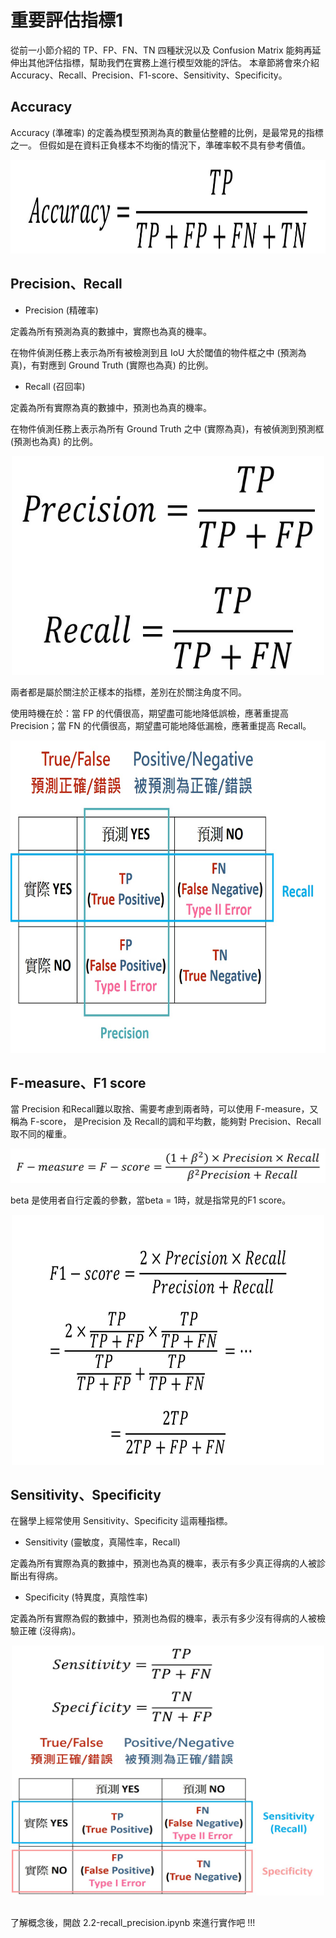 # 重要評估指標1

從前一小節介紹的 TP、FP、FN、TN 四種狀況以及 Confusion Matrix 能夠再延伸出其他評估指標，幫助我們在實務上進行模型效能的評估。
本章節將會來介紹 Accuracy、Recall、Precision、F1-score、Sensitivity、Specificity。

## Accuracy

Accuracy (準確率) 的定義為模型預測為真的數量佔整體的比例，是最常見的指標之一。
但假如是在資料正負樣本不均衡的情況下，準確率較不具有參考價值。

<div align=center><img width="700" height="150" src="https://github.com/chingi071/AIoT_object_detection_tutorial/blob/main/chapter2/pictures/008.jpg"/></div>

## Precision、Recall

* Precision (精確率) 

定義為所有預測為真的數據中，實際也為真的機率。

在物件偵測任務上表示為所有被檢測到且 IoU 大於閾值的物件框之中 (預測為真)，有對應到 Ground Truth (實際也為真) 的比例。


* Recall (召回率) 

定義為所有實際為真的數據中，預測也為真的機率。

在物件偵測任務上表示為所有 Ground Truth 之中 (實際為真)，有被偵測到預測框 (預測也為真) 的比例。

<div align=center><img width="500" height="350" src="https://github.com/chingi071/AIoT_object_detection_tutorial/blob/main/chapter2/pictures/009.jpg"/></div>


兩者都是屬於關注於正樣本的指標，差別在於關注角度不同。

使用時機在於：當 FP 的代價很高，期望盡可能地降低誤檢，應著重提高 Precision；當 FN 的代價很高，期望盡可能地降低漏檢，應著重提高 Recall。

<div align=center><img width="700" height="500" src="https://github.com/chingi071/AIoT_object_detection_tutorial/blob/main/chapter2/pictures/010.jpg"/></div>


## F-measure、F1 score

當 Precision 和Recall難以取捨、需要考慮到兩者時，可以使用 F-measure，又稱為 F-score，
是Precision 及 Recall的調和平均數，能夠對 Precision、Recall 取不同的權重。

![image](https://github.com/chingi071/AIoT_object_detection_tutorial/blob/main/chapter2/pictures/011.jpg)


beta 是使用者自行定義的參數，當beta = 1時，就是指常見的F1 score。

<div align=center><img width="500" height="400" src="https://github.com/chingi071/AIoT_object_detection_tutorial/blob/main/chapter2/pictures/012.jpg"/></div>


##	Sensitivity、Specificity

在醫學上經常使用 Sensitivity、Specificity 這兩種指標。

* Sensitivity (靈敏度，真陽性率，Recall) 

定義為所有實際為真的數據中，預測也為真的機率，表示有多少真正得病的人被診斷出有得病。

* Specificity (特異度，真陰性率) 

定義為所有實際為假的數據中，預測也為假的機率，表示有多少沒有得病的人被檢驗正確 (沒得病)。


<div align=center><img width="500" height="400" src="https://github.com/chingi071/AIoT_object_detection_tutorial/blob/main/chapter2/pictures/013.jpg"/></div>


## 

了解概念後，開啟 2.2-recall_precision.ipynb 來進行實作吧 !!! 